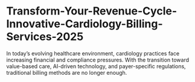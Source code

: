 # Transform-Your-Revenue-Cycle-Innovative-Cardiology-Billing-Services-2025
In today’s evolving healthcare environment, cardiology practices face increasing financial and compliance pressures. With the transition toward value-based care, AI-driven technology, and payer-specific regulations, traditional billing methods are no longer enough.
